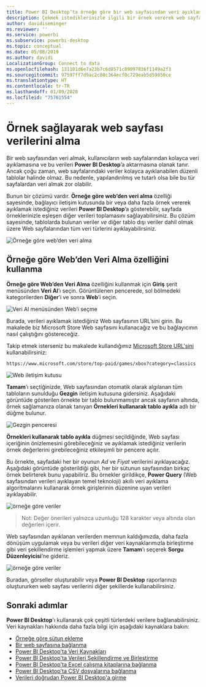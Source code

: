 ```yaml
---
title: Power BI Desktop’ta örneğe göre bir web sayfasından veri ayıklama
description: Çekmek istediklerinizle ilgili bir örnek vererek web sayfasından veri ayıklama
author: davidiseminger
ms.reviewer: ''
ms.service: powerbi
ms.subservice: powerbi-desktop
ms.topic: conceptual
ms.date: 05/08/2019
ms.author: davidi
LocalizationGroup: Connect to data
ms.openlocfilehash: 131101d6e7a23b7c6d8571c89097036f1149a2f3
ms.sourcegitcommit: 97597ff7d9ac2c08c364ecf0c729eab5d59850ce
ms.translationtype: HT
ms.contentlocale: tr-TR
ms.lasthandoff: 01/09/2020
ms.locfileid: "75761554"
---
```

# <a name="get-webpage-data-by-providing-examples"></a>Örnek sağlayarak web sayfası verilerini alma

Bir web sayfasından veri almak, kullanıcıların web sayfalarından kolayca veri ayıklamasına ve bu verileri **Power BI Desktop**’a aktarmasına olanak tanır. Ancak çoğu zaman, web sayfalarındaki veriler kolayca ayıklanabilen düzenli tablolar halinde olmaz. Bu nedenle, yapılandırılmış ve tutarlı olsa bile bu tür sayfalardan veri almak zor olabilir. 

Bunun bir çözümü vardır. **Örneğe göre web’den veri alma** özelliği sayesinde, bağlayıcı iletişim kutusunda bir veya daha fazla örnek vererek ayıklamak istediğiniz verileri **Power BI Desktop**’a gösterebilir, sayfada örneklerinizle eşleşen diğer verileri toplamasını sağlayabilirsiniz. Bu çözüm sayesinde, tablolarda bulunan veriler *ve* diğer tablo dışı veriler dahil olmak üzere Web sayfalarından tüm veri türlerini ayıklayabilirsiniz. 

![Örneğe göre web’den veri alma](media/desktop-connect-to-web-by-example/web-by-example_01.png)



## <a name="using-get-data-from-web-by-example"></a>Örneğe göre Web’den Veri Alma özelliğini kullanma

**Örneğe göre Web’den Veri Alma** özelliğini kullanmak için **Giriş** şerit menüsünden **Veri Al**’ı seçin. Görüntülenen pencerede, sol bölmedeki kategorilerden **Diğer**’i ve sonra **Web**’i seçin.

![Veri Al menüsünden Web’i seçme](media/desktop-connect-to-web-by-example/web-by-example_03.png)

Burada, verileri ayıklamak istediğiniz Web sayfasının URL’sini girin. Bu makalede biz Microsoft Store Web sayfasını kullanacağız ve bu bağlayıcının nasıl çalıştığını göstereceğiz. 

Takip etmek isterseniz bu makalede kullandığımız [Microsoft Store URL'sini](https://www.microsoft.com/store/top-paid/games/xbox?category=classics) kullanabilirsiniz:

    https://www.microsoft.com/store/top-paid/games/xbox?category=classics

![Web iletişim kutusu](media/desktop-connect-to-web-by-example/web-by-example_04.png)

**Tamam**’ı seçtiğinizde, Web sayfasından otomatik olarak algılanan tüm tabloların sunulduğu **Gezgin** iletişim kutusuna gidersiniz. Aşağıdaki görüntüde gösterilen örnekte bir tablo bulunmamıştır ancak sayfanın altında, örnek sağlamanıza olanak tanıyan **Örnekleri kullanarak tablo ayıkla** adlı bir düğme bulunur.


![Gezgin penceresi](media/desktop-connect-to-web-by-example/web-by-example_05.png)

**Örnekleri kullanarak tablo ayıkla** düğmesi seçildiğinde, Web sayfası içeriğinin önizlemesini görebileceğiniz ve ayıklamak istediğiniz verilerin örnek değerlerini girebileceğiniz etkileşimli bir pencere açılır. 

Bu örnekte, sayfadaki her bir oyunun *Ad* ve *Fiyat* verilerini ayıklayacağız. Aşağıdaki görüntüde gösterildiği gibi, her bir sütunun sayfasından birkaç örnek belirterek bunu yapabiliriz. Bu örnekler girildikçe, **Power Query** (Web sayfasından verileri ayıklayan temel teknoloji) akıllı veri ayıklama algoritmalarını kullanarak örnek girişlerinin düzenine uyan verileri ayıklayabilir.

![örneğe göre veriler](media/desktop-connect-to-web-by-example/web-by-example_06.png)

> Not: Değer önerileri yalnızca uzunluğu 128 karakter veya altında olan değerleri içerir.

Web sayfasından ayıklanan verilerden memnun kaldığımızda, daha fazla dönüşüm uygulamak veya bu verileri diğer veri kaynaklarımızla birleştirme gibi veri şekillendirme işlemleri yapmak üzere **Tamam**’ı seçerek **Sorgu Düzenleyicisi**’ne gideriz.

![örneğe göre veriler](media/desktop-connect-to-web-by-example/web-by-example_07.png)

Buradan, görseller oluşturabilir veya **Power BI Desktop** raporlarınızı oluştururken web sayfası verilerini diğer şekillerde kullanabilirsiniz.


## <a name="next-steps"></a>Sonraki adımlar
**Power BI Desktop**'ı kullanarak çok çeşitli türlerdeki verilere bağlanabilirsiniz. Veri kaynakları hakkında daha fazla bilgi için aşağıdaki kaynaklara bakın:

* [Örneğe göre sütun ekleme](desktop-add-column-from-example.md)
* [Bir web sayfasına bağlanma](desktop-connect-to-web.md)
* [Power BI Desktop'ta Veri Kaynakları](desktop-data-sources.md)
* [Power BI Desktop'ta Verileri Şekillendirme ve Birleştirme](desktop-shape-and-combine-data.md)
* [Power BI Desktop'ta Excel çalışma kitaplarına bağlanma](desktop-connect-excel.md)   
* [Power BI Desktop'ta CSV dosyalarına bağlanma](desktop-connect-csv.md)   
* [Verileri doğrudan Power BI Desktop'a girme](desktop-enter-data-directly-into-desktop.md)   

